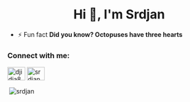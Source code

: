 <h1 align="center">Hi 👋, I'm Srdjan</h1>

- ⚡ Fun fact **Did you know? Octopuses have three hearts**

<p align="left">
<h3 align="left">Connect with me:</h3>
<a href="https://twitter.com/djidja8" target="blank"><img align="center" src="https://cdn.jsdelivr.net/npm/simple-icons@3.0.1/icons/twitter.svg" alt="djidja8" height="30" width="40" /></a>
<a href="https://linkedin.com/in/srdjan" target="blank"><img align="center" src="https://cdn.jsdelivr.net/npm/simple-icons@3.0.1/icons/linkedin.svg" alt="srdjan" height="30" width="40" /></a>
</p>

<p>&nbsp;<img align="center" src="https://github-readme-stats.vercel.app/api?username=srdjan&show_icons=true" alt="srdjan" /></p>
